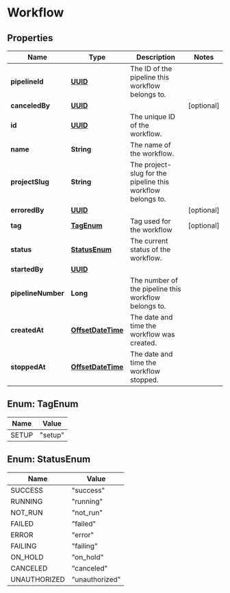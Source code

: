 

# Workflow

## Properties

Name | Type | Description | Notes
------------ | ------------- | ------------- | -------------
**pipelineId** | [**UUID**](UUID.md) | The ID of the pipeline this workflow belongs to. | 
**canceledBy** | [**UUID**](UUID.md) |  |  [optional]
**id** | [**UUID**](UUID.md) | The unique ID of the workflow. | 
**name** | **String** | The name of the workflow. | 
**projectSlug** | **String** | The project-slug for the pipeline this workflow belongs to. | 
**erroredBy** | [**UUID**](UUID.md) |  |  [optional]
**tag** | [**TagEnum**](#TagEnum) | Tag used for the workflow |  [optional]
**status** | [**StatusEnum**](#StatusEnum) | The current status of the workflow. | 
**startedBy** | [**UUID**](UUID.md) |  | 
**pipelineNumber** | **Long** | The number of the pipeline this workflow belongs to. | 
**createdAt** | [**OffsetDateTime**](OffsetDateTime.md) | The date and time the workflow was created. | 
**stoppedAt** | [**OffsetDateTime**](OffsetDateTime.md) | The date and time the workflow stopped. | 



## Enum: TagEnum

Name | Value
---- | -----
SETUP | &quot;setup&quot;



## Enum: StatusEnum

Name | Value
---- | -----
SUCCESS | &quot;success&quot;
RUNNING | &quot;running&quot;
NOT_RUN | &quot;not_run&quot;
FAILED | &quot;failed&quot;
ERROR | &quot;error&quot;
FAILING | &quot;failing&quot;
ON_HOLD | &quot;on_hold&quot;
CANCELED | &quot;canceled&quot;
UNAUTHORIZED | &quot;unauthorized&quot;



